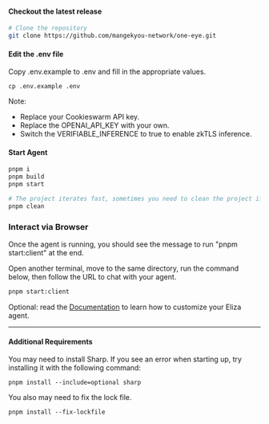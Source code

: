 
#### Checkout the latest release

```bash
# Clone the repository
git clone https://github.com/mangekyou-network/one-eye.git
```

#### Edit the .env file

Copy .env.example to .env and fill in the appropriate values.

```
cp .env.example .env
```

Note: 
- Replace your Cookieswarm API key.
- Replace the OPENAI_API_KEY with your own.
- Switch the VERIFIABLE_INFERENCE to true to enable zkTLS inference.

#### Start Agent

```bash
pnpm i
pnpm build
pnpm start

# The project iterates fast, sometimes you need to clean the project if you are coming back to the project
pnpm clean
```

### Interact via Browser

Once the agent is running, you should see the message to run "pnpm start:client" at the end.

Open another terminal, move to the same directory, run the command below, then follow the URL to chat with your agent.

```bash
pnpm start:client
```

Optional: read the [Documentation](https://elizaos.github.io/eliza/) to learn how to customize your Eliza agent.

---

#### Additional Requirements

You may need to install Sharp. If you see an error when starting up, try installing it with the following command:

```
pnpm install --include=optional sharp
```

You also may need to fix the lock file.

```
pnpm install --fix-lockfile
```